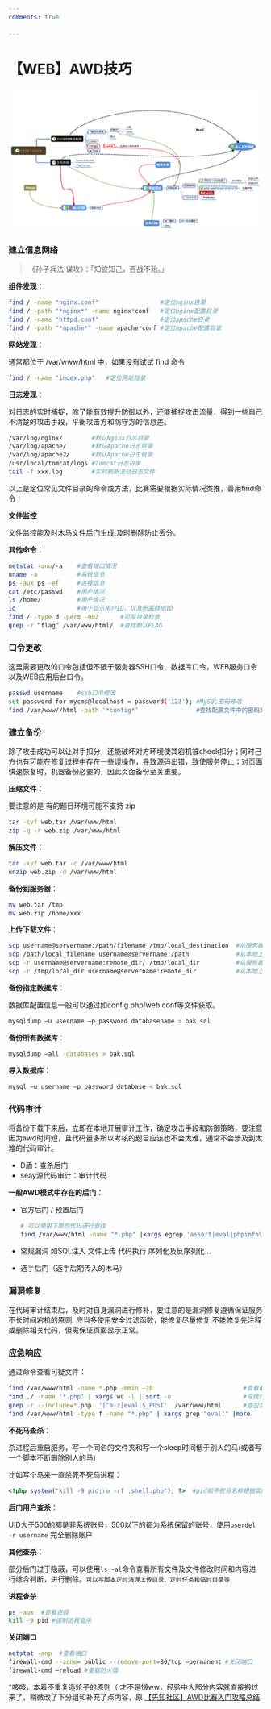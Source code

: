 ```yaml
---
comments: true

---
```

# 【WEB】AWD技巧

![image-20230908014808577](./awd_web.exp.assets/image-20230908014808577.png)

### 建立信息网络

> 《孙子兵法·谋攻》：「知彼知己，百战不殆。」

**组件发现**：

```bash
find / -name "nginx.conf"                 #定位nginx目录
find / -path "*nginx*" -name nginx*conf   #定位nginx配置目录
find / -name "httpd.conf"                 #定位apache目录
find / -path "*apache*" -name apache*conf #定位apache配置目录
```

**网站发现**：

通常都位于 /var/www/html 中，如果没有试试 find 命令

```bash
find / -name "index.php"   #定位网站目录
```

**日志发现**：

对日志的实时捕捉，除了能有效提升防御以外，还能捕捉攻击流量，得到一些自己不清楚的攻击手段，平衡攻击方和防守方的信息差。

```bash
/var/log/nginx/        #默认Nginx日志目录
/var/log/apache/       #默认Apache日志目录
/var/log/apache2/      #默认Apache日志目录
/usr/local/tomcat/logs #Tomcat日志目录
tail -f xxx.log        #实时刷新滚动日志文件
```

以上是定位常见文件目录的命令或方法，比赛需要根据实际情况类推，善用find命令！

**文件监控**

文件监控能及时木马文件后门生成,及时删除防止丢分。

**其他命令**：

```bash
netstat -ano/-a    #查看端口情况
uname -a           #系统信息
ps -aux ps -ef     #进程信息
cat /etc/passwd    #用户情况
ls /home/          #用户情况
id                 #用于显示用户ID，以及所属群组ID
find / -type d -perm -002      #可写目录检查
grep -r “flag” /var/www/html/  #查找默认FLAG
```

### 口令更改

这里需要更改的口令包括但不限于服务器SSH口令、数据库口令，WEB服务口令以及WEB应用后台口令。

```bash
passwd username    #ssh口令修改
set password for mycms@localhost = password('123'); #MySQL密码修改
find /var/www//html -path '*config*’                #查找配置文件中的密码凭证
```

### 建立备份

除了攻击成功可以让对手扣分，还能破坏对方环境使其宕机被check扣分；同时己方也有可能在修复过程中存在一些误操作，导致源码出错，致使服务停止；对页面快速恢复时，机器备份必要的，因此页面备份至关重要。

**压缩文件**：

要注意的是 有的题目环境可能不支持 zip

```bash
tar -cvf web.tar /var/www/html
zip -q -r web.zip /var/www/html
```

**解压文件**：

```bash
tar -xvf web.tar -c /var/www/html
unzip web.zip -d /var/www/html
```

**备份到服务器**：

```bash
mv web.tar /tmp
mv web.zip /home/xxx
```

**上传下载文件**：

```bash
scp username@servername:/path/filename /tmp/local_destination  #从服务器下载单个文件到本地
scp /path/local_filename username@servername:/path             #从本地上传单个文件到服务器
scp -r username@servername:remote_dir/ /tmp/local_dir          #从服务器下载整个目录到本地
scp -r /tmp/local_dir username@servername:remote_dir           #从本地上传整个目录到服务器
```

**备份指定数据库**：

数据库配置信息一般可以通过如config.php/web.conf等文件获取。

```bash
mysqldump –u username –p password databasename > bak.sql
```

**备份所有数据库**：

```bash
mysqldump –all -databases > bak.sql
```

**导入数据库**：

```bash
mysql –u username –p password database < bak.sql
```

### 代码审计

将备份下载下来后，立即在本地开展审计工作，确定攻击手段和防御策略，要注意因为awd时间短，且代码量多所以考核的题目应该也不会太难，通常不会涉及到太难的代码审计。

- D盾：查杀后门
- seay源代码审计：审计代码

**一般AWD模式中存在的后门：**

- 官方后门 / 预置后门

  ```bash
  # 可以使用下面的代码进行查找
  find /var/www/html -name "*.php" |xargs egrep 'assert|eval|phpinfo\(\)|\(base64_decoolcode|shell_exec|passthru|file_put_contents\(\.\*\$|base64_decode\('
  ```

- 常规漏洞 如SQL注入 文件上传 代码执行 序列化及反序列化...

- 选手后门（选手后期传入的木马）

### 漏洞修复

在代码审计结束后，及时对自身漏洞进行修补，要注意的是漏洞修复遵循保证服务不长时间宕机的原则, 应当多使用安全过滤函数，能修复尽量修复,不能修复先注释或删除相关代码，但需保证页面显示正常。

### 应急响应

通过命令查看可疑文件：

```bash
find /var/www/html -name *.php -mmin -20                         #查看最近20分钟修改文件
find ./ -name '*.php' | xargs wc -l | sort -u                    #寻找行数最短文件
grep -r --include=*.php  '[^a-z]eval($_POST'  /var/www/html      #查包含关键字的php文件
find /var/www/html -type f -name "*.php" | xargs grep "eval(" |more
```

**不死马查杀**：

杀进程后重启服务，写一个同名的文件夹和写一个sleep时间低于别人的马(或者写一个脚本不断删除别人的马)

比如写个马来一直杀死不死马进程：

```php
<?php system("kill -9 pid;rm -rf .shell.php"); ?>  #pid和不死马名称根据实际情况定
```

**后门用户查杀**：

UID大于500的都是非系统账号，500以下的都为系统保留的账号，使用`userdel -r username` 完全删除账户

**其他查杀**：

部分后门过于隐蔽，可以使用`ls -al`命令查看所有文件及文件修改时间和内容进行综合判断，进行删除。`可以写脚本定时清理上传目录、定时任务和临时目录等`

**进程查杀**

```bash
ps -aux  #查看进程
kill -9 pid #强制进程查杀
```

**关闭端口**

```bash
netstat -anp  #查看端口
firewall-cmd --zone= public --remove-port=80/tcp –permanent #关闭端口
firewall-cmd –reload #重载防火墙
```



*咳咳，本着不重复造轮子的原则（ 才不是懒ww，经验中大部分内容就直接搬过来了，稍微改了下分组和补充了点内容，原 [【先知社区】AWD比赛入门攻略总结](https://xz.aliyun.com/t/10995)
